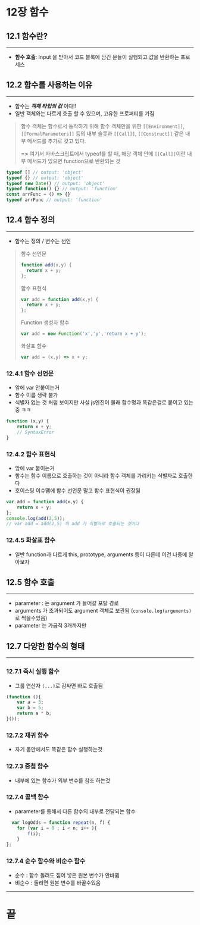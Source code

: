 # 12장 함수

## 12.1 함수란?
***
- **함수 호출**: Input 을 받아서 코드 블록에 담긴 문들이 실행되고 값을 반환하는 프로세스

## 12.2 함수를 사용하는 이유
***
- 함수는 ***객체 타입의 값*** 이다!!
- 일반 객체와는 다르게 호출 할 수 있으며, 고유한 프로퍼티를 가짐
> 함수 객체는 함수로서 동작하기 위해 함수 객체만을 위한 `[[Environment]]`, `[[FormalParameters]]` 등의 내부 슬롯과 `[[Call]]`, `[[Construct]]` 같은 내부 메서드를 추가로 갖고 있다.
>
> **=>** 여기서 자바스크립트에서 typeof를 할 때, 해당 객체 안에 `[[Call]]`이란 내부 메서드가 있으면 function으로 반환되는 것
```js
typeof [] // output: 'object'
typeof {} // output: 'object'
typeof new Date() // output: 'object'
typeof function() {} // output: 'function'
const arrFunc = () => {}
typeof arrFunc // output: 'function'
```
## 12.4 함수 정의
***
- 함수는 정의 / 변수는 선언
> 함수 선언문
> ```js
> function add(x,y) {
>   return x + y;
> };
> ``` 
> 함수 표현식
> ```js
> var add = function add(x,y) {
>   return x + y;
> };
> ``` 
> Function 생성자 함수
> ```js
> var add = new Function('x','y','return x + y');
> ```
> 화살표 함수
> ```js
> var add = (x,y) => x + y;
> ```
### 12.4.1 함수 선언문
- 앞에 var 안붙이는거
- 함수 이름 생략 불가
- 식별자 없는 것 처럼 보이지만 사실 js엔진이 몰래 함수명과 똑같은걸로 붙이고 있는 중 ㅋㅋ
```js
function (x,y) {
    return x + y;
    // SyntaxError
}
```
### 12.4.2 함수 표현식
- 앞에 var 붙이는거
- 함수는 함수 이름으로 호출하는 것이 아니라 함수 객체를 가리키는 식별자로 호출한다
- 호이스팅 이슈땜에 함수 선언문 말고 함수 표현식이 권장됨
```js
var add = function add(x,y) {
    return x + y;
};
console.log(add(2,5));
// var add = add(2,5) 의 add 가 식별자로 호출되는 것이다
```
### 12.4.5 화살표 함수
- 일반 function과 다르게 this, prototype, arguments 등이 다른데 이건 나중에 알아보자
## 12.5 함수 호출
***
- parameter : 는 argument 가 들어갈 포탈 경로
- arguments 가 초과되어도 argument 객체로 보관됨 (`console.log(arguments)`로 찍을수있음)
- parameter 는 가급적 3개까지만

## 12.7 다양한 함수의 형태
***
### 12.7.1 즉시 실행 함수
- 그룹 연산자 `(...)`로 감싸면 바로 호출됨
```js
(function (){
    var a = 3;
    var b = 5;
    return a * b;
}());
```
### 12.7.2 재귀 함수
- 자기 몸안에서도 똑같은 함수 실행하는것
### 12.7.3 중첩 함수
- 내부에 있는 함수가 외부 변수를 참조 하는것
### 12.7.4 콜백 함수
- parameter를 통해서 다른 함수의 내부로 전달되는 함수
```js
  var logOdds = function repeat(n, f) {
    for (var i = 0 ; i < n; i++ ){
		f(i);
    } 
};
```
### 12.7.4 순수 함수와 비순수 함수
- 순수 : 함수 돌려도 집어 넣은 원본 변수가 안바뀜
- 비순수 : 돌리면 원본 변수를 바꿀수있음
***
# 끝